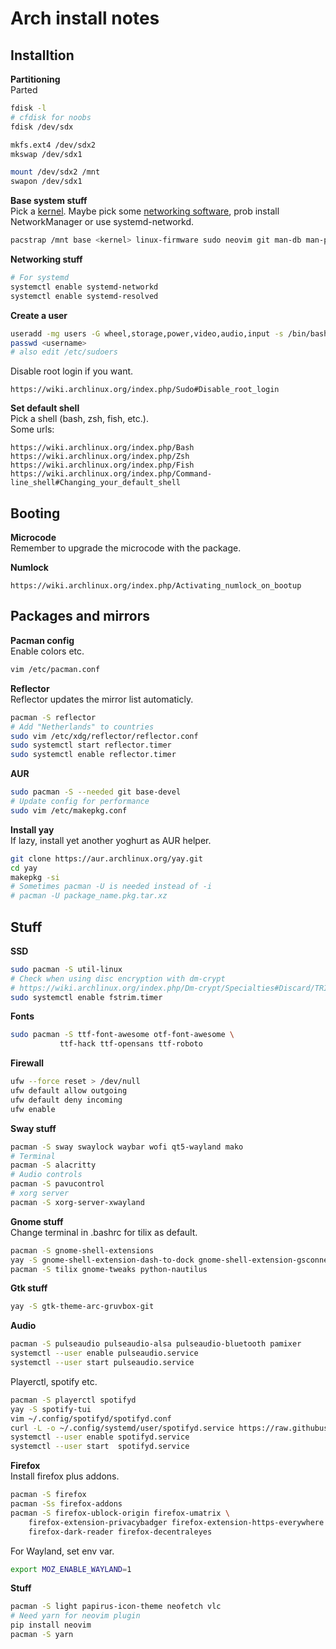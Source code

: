 # Arch install notes

## Installtion
**Partitioning**  
Parted
```bash
fdisk -l
# cfdisk for noobs
fdisk /dev/sdx

mkfs.ext4 /dev/sdx2
mkswap /dev/sdx1

mount /dev/sdx2 /mnt
swapon /dev/sdx1
```

**Base system stuff**  
Pick a [kernel](https://wiki.archlinux.org/index.php/Kernel).
Maybe pick some [networking software](https://wiki.archlinux.org/index.php/Network_configuration#Network_managers), prob install NetworkManager or use systemd-networkd.
```bash
pacstrap /mnt base <kernel> linux-firmware sudo neovim git man-db man-pages
```

**Networking stuff**  
```bash
# For systemd
systemctl enable systemd-networkd
systemctl enable systemd-resolved
```

**Create a user**  
```bash
useradd -mg users -G wheel,storage,power,video,audio,input -s /bin/bash <username>
passwd <username>
# also edit /etc/sudoers
```
Disable root login if you want.
```https
https://wiki.archlinux.org/index.php/Sudo#Disable_root_login
```

**Set default shell**  
Pick a shell (bash, zsh, fish, etc.).  
Some urls:
```https
https://wiki.archlinux.org/index.php/Bash
https://wiki.archlinux.org/index.php/Zsh
https://wiki.archlinux.org/index.php/Fish
https://wiki.archlinux.org/index.php/Command-line_shell#Changing_your_default_shell
```

## Booting
**Microcode**  
Remember to upgrade the microcode with the package.

**Numlock**
```https
https://wiki.archlinux.org/index.php/Activating_numlock_on_bootup
```

## Packages and mirrors
**Pacman config**  
Enable colors etc.
```bash
vim /etc/pacman.conf
```

**Reflector**  
Reflector updates the mirror list automaticly.   
```bash
pacman -S reflector
# Add "Netherlands" to countries
sudo vim /etc/xdg/reflector/reflector.conf
sudo systemctl start reflector.timer
sudo systemctl enable reflector.timer
```

**AUR**  
```bash
sudo pacman -S --needed git base-devel
# Update config for performance
sudo vim /etc/makepkg.conf
```

**Install yay**  
If lazy, install yet another yoghurt as AUR helper.  
```bash
git clone https://aur.archlinux.org/yay.git
cd yay
makepkg -si
# Sometimes pacman -U is needed instead of -i
# pacman -U package_name.pkg.tar.xz
```

## Stuff
**SSD**  
```bash
sudo pacman -S util-linux
# Check when using disc encryption with dm-crypt
# https://wiki.archlinux.org/index.php/Dm-crypt/Specialties#Discard/TRIM_support_for_solid_state_drives_(SSD)
sudo systemctl enable fstrim.timer
```

**Fonts**  
```bash
sudo pacman -S ttf-font-awesome otf-font-awesome \
	       ttf-hack ttf-opensans ttf-roboto
```

**Firewall**  
```bash
ufw --force reset > /dev/null
ufw default allow outgoing
ufw default deny incoming
ufw enable
```

**Sway stuff**  
```bash
pacman -S sway swaylock waybar wofi qt5-wayland mako
# Terminal
pacman -S alacritty
# Audio controls
pacman -S pavucontrol
# xorg server
pacman -S xorg-server-xwayland
```

**Gnome stuff**  
Change terminal in .bashrc for tilix as default.
```bash
pacman -S gnome-shell-extensions
yay -S gnome-shell-extension-dash-to-dock gnome-shell-extension-gsconnect
pacman -S tilix gnome-tweaks python-nautilus
```

**Gtk stuff**  
```bash
yay -S gtk-theme-arc-gruvbox-git
```

**Audio**  
```bash
pacman -S pulseaudio pulseaudio-alsa pulseaudio-bluetooth pamixer
systemctl --user enable pulseaudio.service
systemctl --user start pulseaudio.service
```

Playerctl, spotify etc.
```bash
pacman -S playerctl spotifyd
yay -S spotify-tui
vim ~/.config/spotifyd/spotifyd.conf
curl -L -o ~/.config/systemd/user/spotifyd.service https://raw.githubusercontent.com/Spotifyd/spotifyd/master/contrib/spotifyd.service
systemctl --user enable spotifyd.service
systemctl --user start  spotifyd.service
```

**Firefox**  
Install firefox plus addons.  
```bash
pacman -S firefox
pacman -Ss firefox-addons
pacman -S firefox-ublock-origin firefox-umatrix \
    firefox-extension-privacybadger firefox-extension-https-everywhere \
    firefox-dark-reader firefox-decentraleyes
```
For Wayland, set env var.  
```bash
export MOZ_ENABLE_WAYLAND=1
```

**Stuff**  
```bash
pacman -S light papirus-icon-theme neofetch vlc
# Need yarn for neovim plugin
pip install neovim
pacman -S yarn 
```
